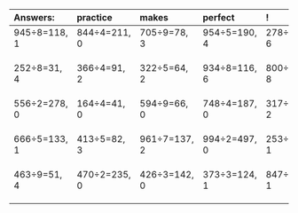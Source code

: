 | Answers: | practice | makes | perfect | ! |
| :--- | :--- | :--- | :--- | :--- |
| 945÷8=118, 1 | 844÷4=211, 0 | 705÷9=78, 3 | 954÷5=190, 4 | 278÷8=34, 6 | 
|   |   |   |   |   | 
|   |   |   |   |   | 
|   |   |   |   |   | 
| 252÷8=31, 4 | 366÷4=91, 2 | 322÷5=64, 2 | 934÷8=116, 6 | 800÷9=88, 8 | 
|   |   |   |   |   | 
|   |   |   |   |   | 
|   |   |   |   |   | 
| 556÷2=278, 0 | 164÷4=41, 0 | 594÷9=66, 0 | 748÷4=187, 0 | 317÷5=63, 2 | 
|   |   |   |   |   | 
|   |   |   |   |   | 
|   |   |   |   |   | 
| 666÷5=133, 1 | 413÷5=82, 3 | 961÷7=137, 2 | 994÷2=497, 0 | 253÷3=84, 1 | 
|   |   |   |   |   | 
|   |   |   |   |   | 
|   |   |   |   |   | 
| 463÷9=51, 4 | 470÷2=235, 0 | 426÷3=142, 0 | 373÷3=124, 1 | 847÷6=141, 1 | 
|   |   |   |   |   | 
|   |   |   |   |   | 
|   |   |   |   |   | 
